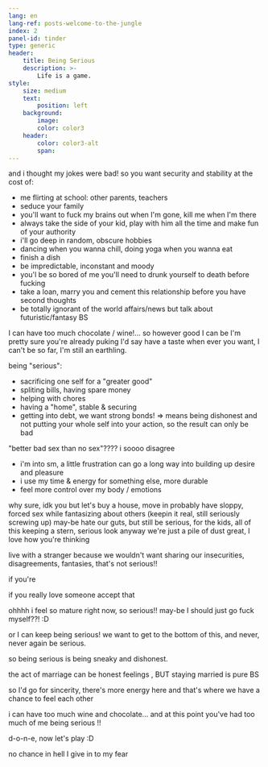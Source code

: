 ```yaml
---
lang: en
lang-ref: posts-welcome-to-the-jungle
index: 2
panel-id: tinder
type: generic
header:
    title: Being Serious
    description: >-
        Life is a game.
style:
    size: medium
    text:
        position: left
    background:
        image:
        color: color3
    header:
        color: color3-alt
        span:
---
```

and i thought my jokes were bad! so you want security and stability at the cost of:
- me flirting at school: other parents, teachers
- seduce your family
- you'll want to fuck my brains out when I'm gone, kill me when I'm there
- always take the side of your kid, play with him all the time and make fun of your authority
- i'll go deep in random, obscure hobbies
- dancing when you wanna chill, doing yoga when you wanna eat
- finish a dish
- be impredictable, inconstant and moody
- you'l be so bored of me you'll need to drunk yourself to death before fucking
- take a loan, marry you and cement this relationship before you have second thoughts 
- be totally ignorant of the world affairs/news but talk about futuristic/fantasy BS

I can have too much chocolate / wine!...
so however good I can be I'm pretty sure you're already puking
I'd say have a taste when ever you want, I can't be so far, I'm still an earthling.

being "serious":
- sacrificing one self for a "greater good"
- spliting bills, having spare money
- helping with chores
- having a "home", stable & securing
- getting into debt, we want strong bonds!
=> means being dishonest and not putting your whole self into your action, so the result can only be bad

"better bad sex than no sex"???? i soooo disagree
- i'm into sm, a little frustration can go a long way into building up desire and pleasure
- i use my time & energy for something else, more durable
- feel more control over my body / emotions

why sure, idk you but let's buy a house, move in
probably have sloppy, forced sex while fantasizing about others (keepin it real, still seriously screwing up)
may-be hate our guts, but still be serious, for the kids,
all of this keeping a stern, serious look anyway we're just a pile of dust
great, I love how you're thinking

live with a stranger because we wouldn't want sharing our insecurities, disagreements, fantasies, that's not serious!!

if you're

if you really love someone accept that

ohhhh i feel so mature right now, so serious!! may-be I should just go fuck myself??! :D

or I can keep being serious! we want to get to the bottom of this, and never, never again be serious.

so being serious is being sneaky and dishonest.

the act of marriage can be honest feelings , BUT staying married is pure BS

so I'd go for sincerity, there's more energy here and that's where we have a chance to feel each other

i can have too much wine and chocolate... and at this point you've had too much of me being serious !!

d-o-n-e, now let's play :D

no chance in hell I give in to my fear
